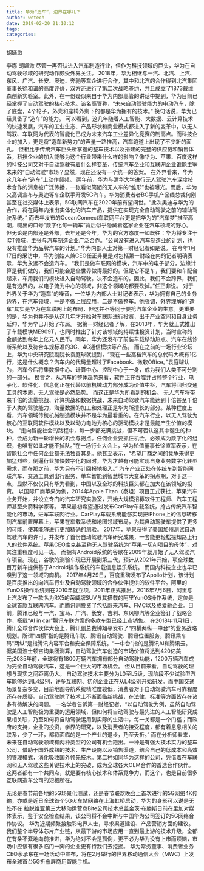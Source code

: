 ```yaml
---
title: 华为“造车”，边界在哪儿？
author: wetech
date: 2019-02-20 21:10:12
tags: 
categories: 
---
```

胡婳溦
<!-- more -->
李娜
胡婳溦
尽管一再否认进入汽车制造行业，但作为科技领域的巨头，华为在自动驾驶领域的研究动作颇受外界关注。
2018年，华为相继与一汽、北汽、上汽、东风、广汽、长安、奥迪、奔驰等车企进行合作，其中和北汽的合作得到北汽集团董事长徐和谊的高度评价，双方还进行了第二次战略签约，并且成立了1873戴维森创新实验室。此外，在一份疑似来自于华为内部高管的讲话中提到，华为目前已经掌握了自动驾驶的核心技术。该名高管称，“未来自动驾驶能力的电动汽车，除了底盘，4个轮子，外壳和座椅外剩下的都是华为拥有的技术。”
换句话说，华为已经具备了“造车”的能力。
可以看到，这几年随着人工智能、大数据、云计算技术的快速发展，汽车的工业生态、产品形状和商业模式都进入了新的变革中，以无人驾驭、车联网为代表的智能化已成为未来汽车工业差异化竞赛的制高点。而科技企业的加入，更是将“造车新势力”的声量一路推高，汽车跑道上出现了不少新的面孔。
但相比于传统汽车巨头所掌握的整车技术以及搭建的完整的供应链和销售体系，科技企业的加入能够为这个行业带来什么样的影响？像华为、苹果、百度这样的科技公司又对于自动驾驶有着什么样变革，传统汽车企业和互联网企业谁能主宰未来的“自动驾驶”市场？显然，现在还没有一个统一的答案。
在外界看来，华为这几年在“造车”上动作频频。
两年前，华为与清华大学进行无人驾驶汽车深度技术合作的消息被广泛传播，一张看似简陋的无人车的“雏形”也被曝光。而后，华为又高调宣布与奥迪等车企联手开发5G汽车。华为消费者者BG手机产品线总裁何刚甚至在社交媒体上表示，5G联网汽车在2020年前有望问世。“此次奥迪与华为的合作，将在两年内推出实体化的汽车产品，提供在实现完全自动驾驶之前的辅助驾驶系统。”
而去年发布的OceanConnect车联网平台更是把华为的“汽车梦”推至高潮，喊出的口号“数字化每一辆车”背后似乎隐藏着这家企业在汽车领域的野心。
但无论是内部还是外部，去年还是今年，华为的官方态度一如既往：华为将专注于ICT领域，主张与汽车制造企业广泛合作。“公司没有进入汽车制造业的计划，也没有推出华为品牌汽车的计划。”华为内部人士对第一财经记者如是说。
在今年1月17日的采访中，华为创始人兼CEO任正非更是对包括第一财经在内的记者明确表示，华为永远不会造汽车。
“我们是做车联网的模块，汽车中的电子部分，边缘计算是我们做的，我们可能会是全世界做得最好的。但是它不是车，我们要和车配合起来，车用我们的模块进入自动驾驶。决不会造车的。因此，我们不会跨界，我们是有边界的，以电子流为中心的领域，非这个领域的都要砍掉。”任正非说。
对于外界关于华为“造车”的噪音，一位华为内部人士对记者表示，华为拥有自己的业务边界，在汽车领域，一是不做上层应用，二是不做整车。他强调，外界理解的“造车”其实是华为在车联网上的布局，但这并不等同于要抢汽车企业的生意。更重要的是，华为也并不是从这几年才开始对车联网进行投资，出于产业空间和自身业务延伸，华为早已开始了布局。
据第一财经记者了解，在2013年，华为就正式推出了车载模块ME909T，也同时推出了针对该领域的持续性投资计划，当时宣称的金额达到每年上亿元人民币。同年，华为还发布了前装车载移动热点、汽车在线诊断系统以及符合车规标准的3G、4G通信模块等产品。
而在之前的一场行业论坛上，华为中央研究院副院长袁庭球就提到，“现在一些高档汽车的总代码大概有1亿行，这是什么概念？汽车内的代码量超过了Facebook、微软Office。”袁庭球认为，汽车今后将集数据中心、计算中心、控制中心于一身，成为我们人类不可分割的一部分。
换言之，从汽车的整体趋势来看，软件正在吞噬并占领整个行业，电子化、软件化、信息化正在代替以前机械动力部分成为价值中枢，汽车将回归交通工具的本质，无人驾驶是必然趋势。
而这正是华为所看到的机会。
无人汽车将带来千倍的流量挑战、计算挑战和数据挑战，未来自动驾驶汽车能达到十倍甚至千倍于人类的驾驶能力，海量数据的加工和处理正是华为所擅长的部分。某种程度上看，汽车领域传统机械制造模块并不是华为最看重的。在汽车行业，以无人驾驶为核心的互联网软件模块以及以动力电池为核心的驱动模块才是最能产生价值的模块。
“走向智能社会的路程中，每一步都充满挑战，但不可否认这其中诞生的种种，会成为新一轮增长的机会与拐点。任何企业要抓住机会，必须成为数字化的组织，也唯有如此才能不掉队。”在一场行业大会上，华为轮值董事长徐直军表示，在智能社会中任何企业都无法独善其身。他甚至表示，“希望厂商之间的竞争来得更加猛烈些，倒逼行业加快数字化的同时，华为才越有可能实现自身业务数字化转型需求，而在那之前，华为只有不计回报地投入。”
汽车产业正处在传统车到智能网联汽车、交通工具到出行服务、单车智能到智慧城市大变革的拐点期，对于这一点，显然不仅仅只有华为看到，中国以及全球的科技巨头都在加大在该领域的投资。
以国际厂商苹果为例，2014年Apple Titan（泰坦）项目正式获批，苹果汽车业务开始，并设立专门的汽车研究实验室，开始大规模招募软件工程师、汽车工程师甚至火箭科学家等。
苹果最初希望通过发布CarPlay车载系统，抢占传统汽车智能化的市场，进军车联网行业。CarPlay车载系统能够实现把iPhone上的信息转移到汽车前置屏幕上，苹果在车载系统和地图领域布局，为其自动驾驶车提供了更多的可能，使其能够进行更加精确的测验。
2017年，苹果获得了美国加州测试自动驾驶汽车的许可，并发布了首份自动驾驶汽车研究成果，一套能更轻松探知路上行人的软件系统。苹果CEO库克甚至称无人驾驶系统为“苹果一切AI项目的母体”，对其注重程度可见一斑。
而拥有Android系统的谷歌在2009年就开始了无人驾驶汽车项目。现在，谷歌的测验车现已开展到第三代，预计从2021年开始，项全球数百万新车提供基于Android操作系统的车载信息娱乐系统。
而国内科技企业也早已嗅到了这一领域的商机。
2017年4月29日，百度重磅发布了Apollo计划，该计划是百度推出的向汽车行业及自动驾驶领域的合作伙伴提供的软件平台。阿里的YunOS操作系统则在2010年就立项，2011年正式推出。2016年7月6日，阿里与上汽发布了一款名为RX5的荣威牌SUV与其搭载的阿里YunOS操作系统，定位是全球首款互联网汽车。而腾讯则投资了包括蔚来汽车、FMC以及成爱驰企业。目前，腾讯已经与一汽、宝马、广汽、长安、吉利、东风柳汽等企业签订了战略合作，搭载“AI in car”腾讯车联方案的多款车型已经上市销售。
在2018年11月1日，腾讯全球合作伙伴大会上，腾讯副总裁钟翔平发布了“四横两纵一中台”的业务战略规划。所谓“四横”指的是腾讯车联、腾讯自动驾驶、腾讯位置服务，腾讯乘车码“两纵”是指腾讯内容平台和安全保障系统。“一中台”指的是腾讯AI和腾讯云。
据美国波士顿咨询集团测算，自动驾驶汽车创造的市场价值将达到420亿美元;2035年前，全球将有1800万辆汽车拥有部分自动驾驶功能，1200万辆汽车成为完全自动驾驶汽车，这是一个巨大的市场机会。
但从目前来看，自动驾驶的理想与现实之间距离仍大。
自动驾驶技术主要分为L0至L5级，现阶段不少试验型汽车能够达到L4级别，许多互联网、初创企业正在从L4级别开始研发。而中国交通场景复杂多变，目前地图导航系统精准度较低，消费者对于自动驾驶汽车可靠程度还存在质疑。自动驾驶除了技术上不断面临新挑战，在法律、标准等方面皆存在诸多有待解决的问题。
一名学者告诉第一财经记者，“以自动驾驶为例，虽然自动驾驶是人工智能极为重要的运用领域，但如何将自动驾驶与最先进的人工智能研究成果相关联，乃至如何将自动驾驶运用到实际的生活中，每一关都是一个门槛；而政府的支持，企业的投资，学界的研究，以及消费者的接受程度，都有着息息相关的联系，少了一环，都将面临的是一个产业的退步，乃至夭折。”
而在分析师看来，未来在自动驾驶领域有两种类型的公司有机会跑出。一种是有强大技术实力的整车公司，借助于国外成熟的技术、生产设施以及销售渠道，结合自己的低成本和高效的管理模式，消化吸收国外领先技术。第二种如同华为这样的公司，凭借着在车联网和无人驾驶这些关键技术上的突破，成为全球各大OEM合作的首选合作伙伴。这两者都有一个共同点，就是要有核心技术和体系竞争力，而这个，也是目前很多互联网造车公司的短板所在。
 
 
无论是春节前各地的5G场景化测试，还是春节联欢晚会上首次进行的5G网络4K传输，亦或是近日全球首个5G火车站网络在上海虹桥启动，华为的身影可以说是无处不在
拉脱维亚第三大移动运营商Bite公司技术总监金茨·布滕斯日前在里加对媒体表示，鉴于安全检查结果，该公司将不会中断与中国华为公司签订的5G网络合作协议。
华为近期频繁接触彩电界人士，寻求渠道建设、产品营销方面的建议。
我们整个半导体芯片产业链，从最下游的市场应用一直到最上游的技术升级，全都在有条不紊地向前推进，华为绝对不会是孤例，更不必为华为没有上市而烦恼，市场中应该有很多临门一脚的企业更有待我们去挖掘。
华为常务董事、消费者业务CEO余承东在一场活动中宣布，将在2月举行的世界移动通信大会（MWC）上发布全球首台5G折叠屏商用智能手机。

